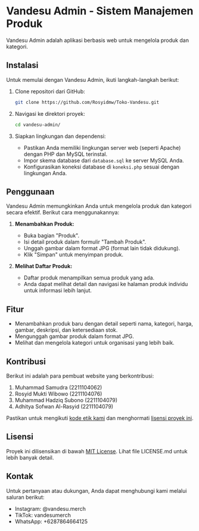 # Vandesu Admin - Sistem Manajemen Produk

Vandesu Admin adalah aplikasi berbasis web untuk mengelola produk dan kategori.

## Instalasi

Untuk memulai dengan Vandesu Admin, ikuti langkah-langkah berikut:

1. Clone repositori dari GitHub:

   ```bash
   git clone https://github.com/Rosyidmw/Toko-Vandesu.git
   ```

2. Navigasi ke direktori proyek:

   ```bash
   cd vandesu-admin/
   ```

3. Siapkan lingkungan dan dependensi:

   - Pastikan Anda memiliki lingkungan server web (seperti Apache) dengan PHP dan MySQL terinstal.
   - Impor skema database dari `database.sql` ke server MySQL Anda.
   - Konfigurasikan koneksi database di `koneksi.php` sesuai dengan lingkungan Anda.

## Penggunaan

Vandesu Admin memungkinkan Anda untuk mengelola produk dan kategori secara efektif. Berikut cara menggunakannya:

1. **Menambahkan Produk:**
   - Buka bagian "Produk".
   - Isi detail produk dalam formulir "Tambah Produk".
   - Unggah gambar dalam format JPG (format lain tidak didukung).
   - Klik "Simpan" untuk menyimpan produk.

2. **Melihat Daftar Produk:**
   - Daftar produk menampilkan semua produk yang ada.
   - Anda dapat melihat detail dan navigasi ke halaman produk individu untuk informasi lebih lanjut.

## Fitur

- Menambahkan produk baru dengan detail seperti nama, kategori, harga, gambar, deskripsi, dan ketersediaan stok.
- Mengunggah gambar produk dalam format JPG.
- Melihat dan mengelola kategori untuk organisasi yang lebih baik.

## Kontribusi

Berikut ini adalah para pembuat website yang berkontribusi:

1. Muhammad Samudra (2211104062)
2. Rosyid Mukti Wibowo (2211104076)
3. Muhammad Hadziq Subono (2211104079)
4. Adhitya Sofwan Al-Rasyid (2211104079)

Pastikan untuk mengikuti [kode etik kami](CODE_OF_CONDUCT.md) dan menghormati [lisensi proyek ini](LICENSE.md).

## Lisensi

Proyek ini dilisensikan di bawah [MIT License](LICENSE.md). Lihat file LICENSE.md untuk lebih banyak detail.

## Kontak

Untuk pertanyaan atau dukungan, Anda dapat menghubungi kami melalui saluran berikut:

- Instagram: @vandesu.merch
- TikTok: vandesumerch
- WhatsApp: +6287864664125

